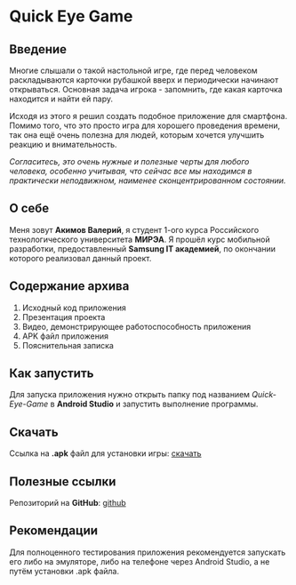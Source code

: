 # Quick Eye Game
## Введение
Многие слышали о такой настольной игре, где перед человеком раскладываются карточки рубашкой вверх и периодически начинают открываться. Основная задача игрока - запомнить, где какая карточка находится и найти ей пару.

Исходя из этого я решил создать подобное приложение для смартфона. Помимо того, что это просто игра для хорошего проведения времени, так она ещё очень полезна для людей, которым хочется улучшить реакцию и внимательность.

*Согласитесь, это очень нужные и полезные черты для любого человека, особенно учитывая, что сейчас все мы находимся в практически неподвижном, наименее сконцентрированном состоянии.*
## О себе
Меня зовут **Акимов Валерий**, я студент 1-ого курса Российского технологического университета **МИРЭА**. Я прошёл курс мобильной разработки, предоставленный **Samsung IT академией**, по окончании которого реализовал данный проект.
## Содержание архива
1. Исходный код приложения
2. Презентация проекта
3. Видео, демонстрирующее работоспособность приложения
4. APK файл приложения
5. Пояснительная записка
## Как запустить
Для запуска приложения нужно открыть папку под названием *Quick-Eye-Game* в **Android Studio** и запустить выполнение программы.
## Скачать
Ссылка на **.apk** файл для установки игры: [скачать](https://github.com/akimovve/Quick-Eye-Game/blob/master/app/release/app-release.apk)
## Полезные ссылки
Репозиторий на **GitHub**: [github](https://github.com/akimovve/Quick-Eye-Game)
## Рекомендации
Для полноценного тестирования приложения рекомендуется запускать его либо на эмуляторе, либо на телефоне через Android Studio, а не путём установки .apk файла.
